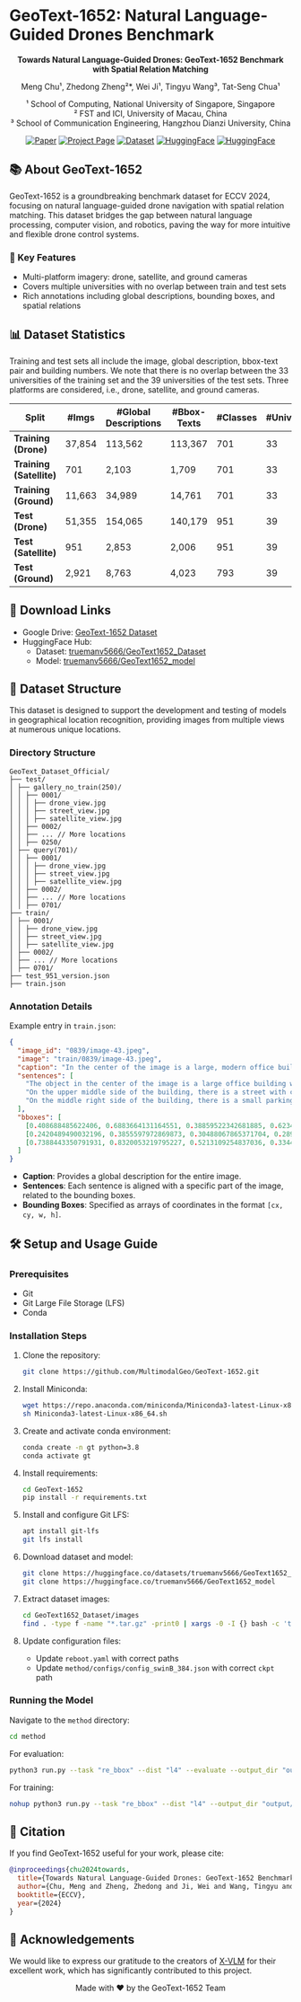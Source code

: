 # GeoText-1652: Natural Language-Guided Drones Benchmark

<div align="center">

**Towards Natural Language-Guided Drones: GeoText-1652 Benchmark with Spatial Relation Matching**

Meng Chu¹, Zhedong Zheng²*, Wei Ji¹, Tingyu Wang³, Tat-Seng Chua¹

¹ School of Computing, National University of Singapore, Singapore  
² FST and ICI, University of Macau, China  
³ School of Communication Engineering, Hangzhou Dianzi University, China

[![Paper](https://img.shields.io/badge/Paper-PDF-red)](https://arxiv.org/pdf/2311.12751)
[![Project Page](https://img.shields.io/badge/Project-Website-blue)](https://multimodalgeo.github.io/GeoText/)
[![Dataset](https://img.shields.io/badge/Dataset-Download-green)](https://drive.google.com/file/d/1vHjysm1VbJnmriKopIgnMxW-ZBR4mXQ1/view?usp=sharing)
[![HuggingFace](https://img.shields.io/badge/%F0%9F%A4%97%20Hugging%20Face-Dataset-blue)](https://huggingface.co/datasets/truemanv5666/GeoText1652_Dataset)
[![HuggingFace](https://img.shields.io/badge/%F0%9F%A4%97%20Hugging%20Face-Model-orange)](https://huggingface.co/truemanv5666/GeoText1652_model)

</div>

## 📚 About GeoText-1652

GeoText-1652 is a groundbreaking benchmark dataset for ECCV 2024, focusing on natural language-guided drone navigation with spatial relation matching. This dataset bridges the gap between natural language processing, computer vision, and robotics, paving the way for more intuitive and flexible drone control systems.

### 🌟 Key Features

- Multi-platform imagery: drone, satellite, and ground cameras
- Covers multiple universities with no overlap between train and test sets
- Rich annotations including global descriptions, bounding boxes, and spatial relations

## 📊 Dataset Statistics

Training and test sets all include the image, global description, bbox-text pair and building numbers. We note that there is no overlap between the 33 universities of the training set and the 39 universities of the test sets. Three platforms are considered, i.e., drone, satellite, and ground cameras.

| Split                    | #Imgs  | #Global Descriptions | #Bbox-Texts | #Classes | #Universities |
|--------------------------|--------|----------------------|-------------|----------|---------------|
| **Training (Drone)**     | 37,854 | 113,562              | 113,367     | 701      | 33            |
| **Training (Satellite)** | 701    | 2,103                | 1,709       | 701      | 33            |
| **Training (Ground)**    | 11,663 | 34,989               | 14,761      | 701      | 33            |
| **Test (Drone)**         | 51,355 | 154,065              | 140,179     | 951      | 39            |
| **Test (Satellite)**     | 951    | 2,853                | 2,006       | 951      | 39            |
| **Test (Ground)**        | 2,921  | 8,763                | 4,023       | 793      | 39            |

## 💾 Download Links

- Google Drive: [GeoText-1652 Dataset](https://drive.google.com/file/d/1vHjysm1VbJnmriKopIgnMxW-ZBR4mXQ1/view?usp=sharing)
- HuggingFace Hub:
  - Dataset: [truemanv5666/GeoText1652_Dataset](https://huggingface.co/datasets/truemanv5666/GeoText1652_Dataset)
  - Model: [truemanv5666/GeoText1652_model](https://huggingface.co/truemanv5666/GeoText1652_model)

## 📁 Dataset Structure

This dataset is designed to support the development and testing of models in geographical location recognition, providing images from multiple views at numerous unique locations.

### Directory Structure
```
GeoText_Dataset_Official/
├── test/
│ ├── gallery_no_train(250)/
│ │ ├── 0001/
│ │ │ ├── drone_view.jpg
│ │ │ ├── street_view.jpg
│ │ │ ├── satellite_view.jpg
│ │ ├── 0002/
│ │ ├── ... // More locations
│ │ ├── 0250/
│ ├── query(701)/
│ │ ├── 0001/
│ │ │ ├── drone_view.jpg
│ │ │ ├── street_view.jpg
│ │ │ ├── satellite_view.jpg
│ │ ├── 0002/
│ │ ├── ... // More locations
│ │ ├── 0701/
├── train/
│ ├── 0001/
│ │ ├── drone_view.jpg
│ │ ├── street_view.jpg
│ │ ├── satellite_view.jpg
│ ├── 0002/
│ ├── ... // More locations
│ ├── 0701/
├── test_951_version.json
├── train.json
```

### Annotation Details

Example entry in `train.json`:

```json
{
  "image_id": "0839/image-43.jpeg",
  "image": "train/0839/image-43.jpeg",
  "caption": "In the center of the image is a large, modern office building...",
  "sentences": [
    "The object in the center of the image is a large office building with several floors and a white facade",
    "On the upper middle side of the building, there is a street with cars driving on it",
    "On the middle right side of the building, there is a small parking lot with several cars parked in it"
  ],
  "bboxes": [
    [0.408688485622406, 0.6883664131164551, 0.38859522342681885, 0.6234817504882812],
    [0.2420489490032196, 0.3855597972869873, 0.30488067865371704, 0.2891976535320282],
    [0.7388443350791931, 0.8320053219795227, 0.5213109254837036, 0.33447015285491943]
  ]
}
```

- **Caption**: Provides a global description for the entire image.
- **Sentences**: Each sentence is aligned with a specific part of the image, related to the bounding boxes.
- **Bounding Boxes**: Specified as arrays of coordinates in the format `[cx, cy, w, h]`.

## 🛠️ Setup and Usage Guide

### Prerequisites

- Git
- Git Large File Storage (LFS)
- Conda

### Installation Steps

1. Clone the repository:
   ```bash
   git clone https://github.com/MultimodalGeo/GeoText-1652.git
   ```

2. Install Miniconda:
   ```bash
   wget https://repo.anaconda.com/miniconda/Miniconda3-latest-Linux-x86_64.sh
   sh Miniconda3-latest-Linux-x86_64.sh
   ```

3. Create and activate conda environment:
   ```bash
   conda create -n gt python=3.8
   conda activate gt
   ```

4. Install requirements:
   ```bash
   cd GeoText-1652
   pip install -r requirements.txt
   ```

5. Install and configure Git LFS:
   ```bash
   apt install git-lfs
   git lfs install
   ```

6. Download dataset and model:
   ```bash
   git clone https://huggingface.co/datasets/truemanv5666/GeoText1652_Dataset
   git clone https://huggingface.co/truemanv5666/GeoText1652_model
   ```

7. Extract dataset images:
   ```bash
   cd GeoText1652_Dataset/images
   find . -type f -name "*.tar.gz" -print0 | xargs -0 -I {} bash -c 'tar -xzf "{}" -C "$(dirname "{}")" && rm "{}"'
   ```

8. Update configuration files:
   - Update `reboot.yaml` with correct paths
   - Update `method/configs/config_swinB_384.json` with correct `ckpt` path

### Running the Model

Navigate to the `method` directory:

```bash
cd method
```

For evaluation:
```bash
python3 run.py --task "re_bbox" --dist "l4" --evaluate --output_dir "output/eva" --checkpoint "/root/GeoText-1652/GeoText1652_model/geotext_official_checkpoint.pth"
```

For training:
```bash
nohup python3 run.py --task "re_bbox" --dist "l4" --output_dir "output/train" --checkpoint "/root/GeoText-1652/GeoText1652_model/geotext_official_checkpoint.pth" &
```

## 📄 Citation

If you find GeoText-1652 useful for your work, please cite:

```bibtex
@inproceedings{chu2024towards, 
  title={Towards Natural Language-Guided Drones: GeoText-1652 Benchmark with Spatial Relation Matching}, 
  author={Chu, Meng and Zheng, Zhedong and Ji, Wei and Wang, Tingyu and Chua, Tat-Seng}, 
  booktitle={ECCV}, 
  year={2024} 
}
```

## 🙏 Acknowledgements

We would like to express our gratitude to the creators of [X-VLM](https://github.com/zengyan-97/X-VLM) for their excellent work, which has significantly contributed to this project.


<div align="center">
  Made with ❤️ by the GeoText-1652 Team
</div>
